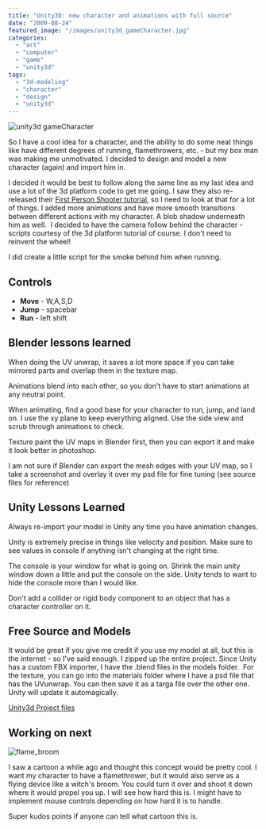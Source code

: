 ```yaml
---
title: "Unity3D: new character and animations with full source"
date: "2009-08-24"
featured_image: "/images/unity3d_gameCharacter.jpg"
categories: 
  - "art"
  - "computer"
  - "game"
  - "unity3d"
tags: 
  - "3d-modeling"
  - "character"
  - "design"
  - "unity3d"
---
```


![unity3d gameCharacter](/images/unity3d_gameCharacter.jpg "unity3d_gameCharacter")

So I have a cool idea for a character, and the ability to do some neat things like have different degrees of running, flamethrowers, etc. - but my box man was making me unmotivated. I decided to design and model a new character (again) and import him in.

I decided it would be best to follow along the same line as my last idea and use a lot of the 3d platform code to get me going. I saw they also re-released their [First Person Shooter tutorial](http://unity3d.com/support/resources/tutorials/fpstutorial), so I need to look at that for a lot of things. I added more animations and have more smooth transitions between different actions with my character. A blob shadow underneath him as well.  I decided to have the camera follow behind the character - scripts courtesy of the 3d platform tutorial of course. I don't need to reinvent the wheel!

I did create a little script for the smoke behind him when running.

## Controls

- **Move** - W,A,S,D
- **Jump** - spacebar
- **Run** - left shift

## Blender lessons learned

When doing the UV unwrap, it saves a lot more space if you can take mirrored parts and overlap them in the texture map.

Animations blend into each other, so you don't have to start animations at any neutral point.

When animating, find a good base for your character to run, jump, and land on. I use the xy plane to keep everything aligned. Use the side view and scrub through animations to check.

Texture paint the UV maps in Blender first, then you can export it and make it look better in photoshop.

I am not sure if Blender can export the mesh edges with your UV map, so I take a screenshot and overlay it over my psd file for fine tuning (see source files for reference)

## Unity Lessons Learned

Always re-import your model in Unity any time you have animation changes.

Unity is extremely precise in things like velocity and position. Make sure to see values in console if anything isn't changing at the right time.

The console is your window for what is going on. Shrink the main unity window down a little and put the console on the side. Unity tends to want to hide the console more than I would like.

Don't add a collider or rigid body component to an object that has a character controller on it.

## Free Source and Models

It would be great if you give me credit if you use my model at all, but this is the internet - so I've said enough. I zipped up the entire project. Since Unity has a custom FBX importer, I have the .blend files in the models folder.  For the texture, you can go into the materials folder where I have a psd file that has the UVunwrap. You can then save it as a targa file over the other one. Unity will update it automagically.

[Unity3d Project files](/unity3d/LearningAboutCharacters.rar)

## Working on next

![flame_broom](/images/flame_broom.jpg "flame_broom")

I saw a cartoon a while ago and thought this concept would be pretty cool. I want my character to have a flamethrower, but it would also serve as a flying device like a witch's broom. You could turn it over and shoot it down where it would propel you up. I will see how hard this is. I might have to implement mouse controls depending on how hard it is to handle.

Super kudos points if anyone can tell what cartoon this is.
